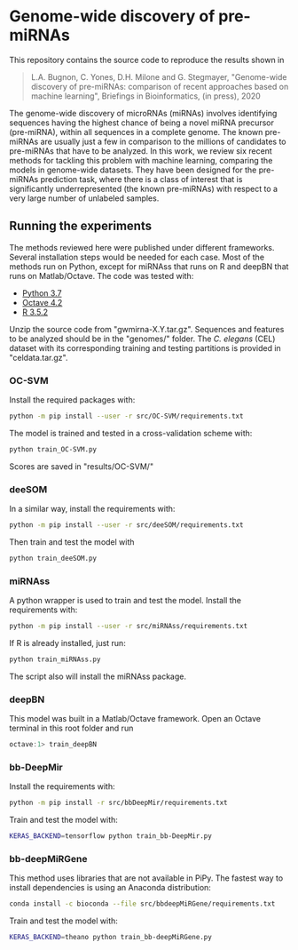 # Genome-wide discovery of pre-miRNAs

This repository contains the source code to reproduce the results shown in

> L.A. Bugnon, C. Yones, D.H. Milone and G. Stegmayer, "Genome-wide discovery of pre-miRNAs: comparison of recent approaches based on machine learning", Briefings in Bioinformatics, (in press), 2020

The genome-wide discovery of microRNAs (miRNAs) involves identifying sequences having the highest chance of being a novel  miRNA precursor (pre-miRNA), within all  sequences in a complete genome. The known pre-miRNAs are usually just a few in comparison to the millions of candidates to pre-miRNAs that have to be analyzed. In this work, we review  six recent methods for tackling this problem with machine learning, comparing the models in genome-wide datasets. They have been designed for the pre-miRNAs prediction task, where there is a class of interest that is significantly underrepresented (the known pre-miRNAs) with respect to a very large number of unlabeled samples. 

## Running the experiments

The methods reviewed here were published under different frameworks. Several installation steps would be needed for each case. Most of the methods run on Python, except for miRNAss that runs on R and deepBN that runs on Matlab/Octave. The code was tested with:
- [Python 3.7](https://www.python.org/downloads/)
- [Octave 4.2](https://www.gnu.org/software/octave/#install)
- [R 3.5.2](https://www.r-project.org/)

Unzip the source code from "gwmirna-X.Y.tar.gz". Sequences and features to be analyzed should be in the "genomes/" folder. The _C. elegans_ (CEL) dataset with its corresponding training and testing partitions is provided in "celdata.tar.gz". 

### OC-SVM

Install the required packages with:
```bash
python -m pip install --user -r src/OC-SVM/requirements.txt
```
The model is trained and tested in a cross-validation scheme with:
```bash
python train_OC-SVM.py
```
Scores are saved in "results/OC-SVM/"

### deeSOM

In a similar way, install the requirements with:
```bash
python -m pip install --user -r src/deeSOM/requirements.txt
```
Then train and test the model with
```bash
python train_deeSOM.py
```

### miRNAss
A python wrapper is used to train and test the model. Install the requirements with:
```bash
python -m pip install --user -r src/miRNAss/requirements.txt
```
If R is already installed, just run:
```bash
python train_miRNAss.py
```
The script also will install the miRNAss package.  

### deepBN
This model was built in a Matlab/Octave framework. Open an Octave terminal in this root folder and run 
```octave
octave:1> train_deepBN
```

### bb-DeepMir
Install the requirements with:
```bash
python -m pip install -r src/bbDeepMir/requirements.txt
```
Train and test the model with:
```bash
KERAS_BACKEND=tensorflow python train_bb-DeepMir.py
```

### bb-deepMiRGene

This method uses libraries that are not available in PiPy. The fastest way to install dependencies is using an Anaconda distribution:
```bash
conda install -c bioconda --file src/bbdeepMiRGene/requirements.txt
```
Train and test the model with:
```bash
KERAS_BACKEND=theano python train_bb-deepMiRGene.py
```
